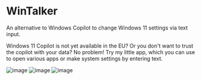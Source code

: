 # WinTalker
An alternative to Windows Copilot to change Windows 11 settings via text input.

Windows 11 Copilot is not yet available in the EU? Or you don't want to trust the copilot with your data? No problem! Try my little app, which you can use to open various apps or make system settings by entering text.


![image](https://github.com/SchBenedikt/WinTalker/assets/137323528/41be608b-3c77-4fbf-91d3-1abba3561c86)
![image](https://github.com/SchBenedikt/WinTalker/assets/137323528/729f8dc5-16ab-40dc-a356-6244583570bf)
![image](https://github.com/SchBenedikt/WinTalker/assets/137323528/1a1d6f83-2711-479e-b541-c61785468dca)
